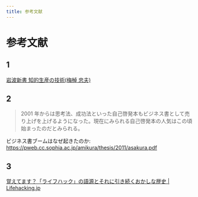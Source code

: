 ```yaml
---
title: 参考文献
---
```


# 参考文献

## 1
[岩波新書 知的生産の技術(梅棹 忠夫)](https://www.amazon.co.jp/dp/B014R3S71E)

## 2
>2001 年からは思考法、成功法といった自己啓発本もビジネス書として売り上げを上げるようになった。現在にみられる自己啓発本の人気はこの頃始まったのだとみられる。

ビジネス書ブームはなぜ起きたのか: https://pweb.cc.sophia.ac.jp/amikura/thesis/2011/asakura.pdf

## 3
[覚えてます？「ライフハック」の語源とそれに引き続くおかしな歴史 | Lifehacking.jp](https://lifehacking.jp/2017/11/lifehack-the-origin/)
